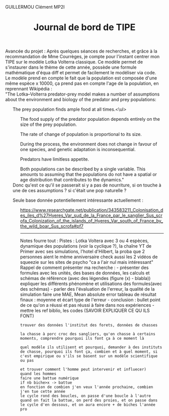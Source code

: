 <!DOCTYPE html>
<html>

<head>
  <meta charset="utf-8">
  <meta name="viewport" content="width=device-width">
  <link href="style.css" rel="stylesheet" type="text/css" />
</head>

<body>
  GUILLERMOU Clément MP2I
  <div style="text-align: center;">
    <h1>
      Journal de bord de TIPE
    </h1>
  </div>
  <br>
  <p>
Avancée du projet :
    Après quelques séances de recherches, et grâce à la recommandation de Mme Courrèges, je compte pour l'instant centrer mon TIPE sur le modèle Lotka Volterra classique.
    Ce modèle permet de s'instaurer dans le thème de cette année, possède une formule mathématique d'équa diff et permet de facilement le modéliser via code.
    <br>
Le modèle prend en compte le fait que la population est composée d'une même espèce x 10000, ça prend pas en compte l'age de la population, en reprennant Wikipédia :
    <br>
    "The Lotka–Volterra predator-prey model makes a number of assumptions about the environment and biology of the predator and prey populations:
    <ul>The prey population finds ample food at all times.<\ul>
    <ul>The food supply of the predator population depends entirely on the size of the prey population.</ul>
    <ul>The rate of change of population is proportional to its size.</ul>
    <ul>During the process, the environment does not change in favour of one species, and genetic adaptation is inconsequential.</ul>
    <ul>Predators have limitless appetite.</ul>
    <ul>Both populations can be described by a single variable. This amounts to assuming that the populations do not have a spatial or age distribution that contributes to the dynamics."</ul>
Donc qu'est ce qu'il se passerait si y a pas de nourriture, si on touche à une de ces assumptions ? si c'était une pop naturelle ?

  Seule base donnée potentiellement intéressante actuellement : <ul> https://www.researchgate.net/publication/343583211_Colonisation_des_iles_d%27Hyeres_Var_sud_de_la_France_par_le_sanglier_Sus_scrofa_Colonization_of_the_islands_of_Hyeres_Var_south_of_France_by_the_wild_boar_Sus_scrofa#pf7


-------------------------------------------------------------------
    
Notes fourre tout :
    Pistes : Lotka Voltera avec 3 ou 4 espèces, dynamique des populations (voir la cyclique ?), la chaîne YT de Primer
    avec ses simulations, l'hotel d'Hilbert, la proba que 2 personnes aient le même anniversaire
    check aussi les 2 vidéos de squeezie sur les sites de psycho "ca a l'air nul mais intéressant"
    Rappel de comment présenter ma recherche :
    - présenter des formules avec les unités, des bases de données, les calculs et schémas de référence (avec des légendes
    (figure (x) - blabla)) expliquer les différents phénomène et utilisations des formules(avec des schémas)
    - parler des l'évaluation de l'erreur, la qualité de la simulation faire une MAE, Mean absolute error
    tableau de résultat finaux : moyenne et écart type de l'erreur
    - conclusion : bullet point de ce qu'on a réussi et pas réussi à faire dans nos expériences
    - mettre les ref biblio, les codes (SAVOIR EXPLIQUER CE QU ILS FONT) 

    

    trouver des données l'institut des forets, données de chasses

    la chasse à porc croc des sangliers, qu'on chasse à certains moments, comprendre pourquoi ils font ça à ce moment là

    quel modèle ils utilisent et pourquoi, demander à des instituts de chasse, pourquoi ils font ça, combien et à quel moment, si c'est empirique ou s'ils se basent sur un modèle scientifique ou pas

    et trouver comment l'homme peut intervenir et influecer)
    quand les hommes 
    faire une battue numérique
    if nb biche>x -> battue
    en fonction de combien j'en veux l'année prochaine, combien j'en tue cette année
    le cycle rond des boucles, on passe d'une boucle à l'autre
    quand on fait la battue, on perd des proies, et on passe dans le cycle d'en dessous, et on aura encore + de biches l'année pro

  </p>
</body>

</html>
